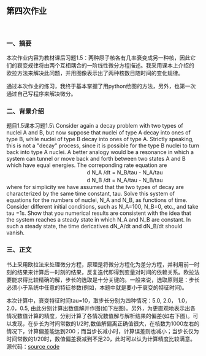## 第四次作业
 
### 一、摘要
本次作业内容为教材课后习题1.5：两种原子核各有几率衰变成另一种核，因此它们的衰变规律将由两个互相耦合的一阶线性微分方程描述。我采用课本上介绍的
欧拉方法来解决此问题，并用图像表示出了两种核数目随时间的变化规律。 

通过本次作业的练习，我终于基本掌握了用python绘图的方法，另外，也第一次通过自己写程序来解决微分。

### 二、背景介绍
题目1.5课本习题1.5\ 
Consider again  a decay problem with two types of nuclei A and B, but now suppose that nuclei of type A decay into ones of type B, while nuclei of type B decay into ones of type A. Strictly speaking, this is not a "decay" process, since it is possible for the type B nuclei to turn back into type A nuclei. A better analogy would be a resonance in which a system can tunnel or move back and forth between two states A and B which have equal energies. The correponding rate equation are   
　　　　　　　　　　　　　　　d N_A /dt = N_B/tau - N_A/tau  
　　　　　　　　　　　　　　　d N_B /dt = N_A/tau - N_B/tau  
where for simplicity we have assumed that the two types of decay are characterized by the same time constant, tau. Solve this system of equations for the numbers of nuclei, N_A and N_B, as functions of time. Consider different initial conditions, such as N_A=100, N_B=0, etc., and take tau =1s. Show that you numerical results are consistent with the idea that the system reaches a steady state in which N_A and N_B are constant. In such a steady state, the time dericatives dN_A/dt and dN_B/dt should vanish.

 ### 三、正文
书上采用欧拉法来处理微分方程，原理是将微分方程化为差分方程，并利用前一时刻的结果来计算后一时刻的结果，反复迭代即得到变量对时间的依赖关系。欧拉法要能求得比较精确的解，步长的选取是十分关键的。一般来说，选取原则是：步长必须小于系统中任意的特征参数(例如，本题中就是要小于衰变的特征时间)。

本次计算中，衰变特征时间tau=10，取步长分别为四种情况：5.0, 2.0， 1.0， 2.0，0.5, 由此分别计算出数值解并作图(如下左图)。另外，为更直观地表示出各情况数值计算的精度，分别计算了各情况数值解与解析结果的偏差(如右下图)。可以发现，在步长为时间常数的1/2时,数值解偏离正确值很大，在核数为1000左右的情况下，计算偏差能达到200；而当步长减小时，计算误差则也减小；当步长仅为时间常数的1/20时，数值偏差衰减到不足20，此时可以认为计算精度比较满意。
 
源代码：[source code](https://github.com/AaalgerLee/compuational_physics_N2015301020127/blob/master/Exercise_04/sourcecode4.py)
 
